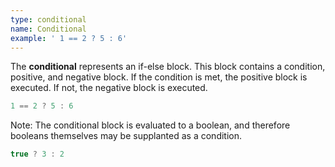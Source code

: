 ```yaml
---
type: conditional
name: Conditional
example: ' 1 == 2 ? 5 : 6'
---
```


The **conditional** represents an if-else block. This block contains a
condition, positive, and negative block. If the condition is met, the positive
block is executed. If not, the negative block is executed.

```javascript
1 == 2 ? 5 : 6
```

Note: The conditional block is evaluated to a boolean, and
therefore booleans themselves
may be supplanted as a condition.

```javascript
true ? 3 : 2
```